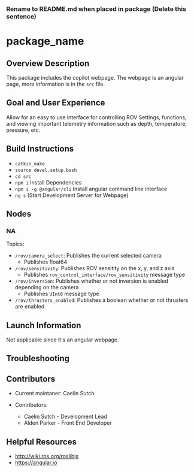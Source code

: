 ### Rename to README.md when placed in package (Delete this sentence)

# package_name

## Overview Description

This package includes the copilot webpage. The webpage is an angular page, more information is in the `src` file.

## Goal and User Experience

Allow for an easy to use interface for controlling ROV Settings, functions, and viewing important telemetry information such as depth, temperature, pressure, etc.

## Build Instructions

* `catkin_make`
* `source devel.setup.bash`
* `cd src`
* `npm i` Install Dependencies
* `npm i -g @angular/cli` Install angular command line interface
* `ng s` (Start Development Server for Webpage)

## Nodes

### NA

Topics:

* `/rov/camera_select`: Publishes the current selected camera
  * Publishes float64
* `/rov/sensitivity`: Publishes ROV sensitity on the x, y, and z axis
  * Publishes `rov_control_interface/rov_sensitivity` message type
* `/rov/inversion`: Publishes whether or not inversion is enabled depending on the camera
  * Publishes `UInt8` message type
* `/rov/thrusters_enabled`: Publishes a boolean whether or not thrusters are enabled

## Launch Information

Not applicable since it's an angular webpage.

## Troubleshooting

## Contributors

* Current maintaner: Caelin Sutch

* Contributors:
  * Caelin Sutch - Development Lead
  * Alden Parker - Front End Developer

## Helpful Resources

* http://wiki.ros.org/roslibjs
* https://angular.io
